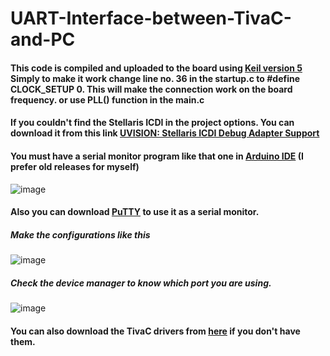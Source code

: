 # **UART-Interface-between-TivaC-and-PC**

#### This code is compiled and uploaded to the board using [Keil version 5](https://www.keil.com/demo/eval/arm.htm) Simply to make it work change line no. 36 in the startup.c to **#define CLOCK_SETUP 0**. This will make the connection work on the board frequency. or use PLL() function in the main.c
#### If you couldn't find the Stellaris ICDI in the project options. You can download it from this link [UVISION: Stellaris ICDI Debug Adapter Support](https://developer.arm.com/documentation/ka002280/latest)

#### You must have a serial monitor program like that one in [Arduino IDE](https://www.arduino.cc/en/main/OldSoftwareReleases) (I prefer old releases for myself)
![image](https://user-images.githubusercontent.com/74486351/167854385-6c0eec3c-9284-49ae-9f40-0529e7a4be30.png)

#### Also you can download [PuTTY](https://www.putty.org/) to use it as a serial monitor. 
##### Make the configurations like this
![image](https://user-images.githubusercontent.com/74486351/167730569-672772a8-c6ed-44be-b7b4-5dff63a0f263.png)

##### Check the device manager to know which port you are using.
![image](https://user-images.githubusercontent.com/74486351/167730750-f2039663-a5aa-463b-ada8-3d9d732242ba.png)

#### You can also download the TivaC drivers from [here](https://www.ti.com/tool/SW-TM4C#downloads) if you don't have them.
